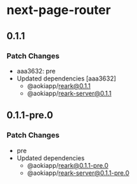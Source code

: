 # next-page-router

## 0.1.1

### Patch Changes

- aaa3632: pre
- Updated dependencies [aaa3632]
  - @aokiapp/reark@0.1.1
  - @aokiapp/reark-server@0.1.1

## 0.1.1-pre.0

### Patch Changes

- pre
- Updated dependencies
  - @aokiapp/reark@0.1.1-pre.0
  - @aokiapp/reark-server@0.1.1-pre.0
